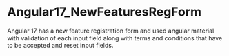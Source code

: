 # Angular17_NewFeaturesRegForm

Angular 17 has a new feature registration form and used angular material with validation of each input field along with terms and conditions that have to be accepted and reset input fields.

